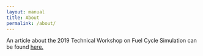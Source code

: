 ```yaml
---
layout: manual
title: About
permalink: /about/
---
```


An article about the 2019 Technical Workshop on Fuel Cycle Simulation can be 
found 
[here.](http://npre.illinois.edu/news/npre-hosts-international-workshop-fuel-cycle-simulation)
